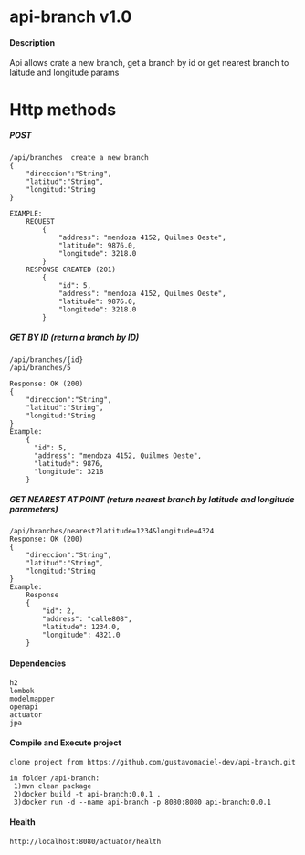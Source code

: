 # api-branch v1.0
#### Description
Api allows crate a new branch, get a branch by id or get nearest branch to laitude and longitude params
# Http methods
##### POST

```
/api/branches  create a new branch
{
    "direccion":"String",
    "latitud":"String",
    "longitud:"String
}

EXAMPLE: 
    REQUEST
        {
            "address": "mendoza 4152, Quilmes Oeste",
            "latitude": 9876.0,
            "longitude": 3218.0
        }
    RESPONSE CREATED (201)
        {
            "id": 5,
            "address": "mendoza 4152, Quilmes Oeste",
            "latitude": 9876.0,
            "longitude": 3218.0
        }
```
##### GET BY ID (return a branch by ID)

```
/api/branches/{id}
/api/branches/5

Response: OK (200)
{
    "direccion":"String",
    "latitud":"String",
    "longitud:"String
}
Example:
    {
      "id": 5,
      "address": "mendoza 4152, Quilmes Oeste",
      "latitude": 9876,
      "longitude": 3218
    }
 ```
 
##### GET NEAREST AT POINT (return nearest branch by latitude and longitude parameters)

```
/api/branches/nearest?latitude=1234&longitude=4324
Response: OK (200)
{
    "direccion":"String",
    "latitud":"String",
    "longitud:"String
}
Example:
    Response
    {
        "id": 2,
        "address": "calle808",
        "latitude": 1234.0,
        "longitude": 4321.0
    }
```
#### Dependencies
```
h2
lombok
modelmapper
openapi
actuator
jpa
```
#### Compile and Execute project
```
clone project from https://github.com/gustavomaciel-dev/api-branch.git

in folder /api-branch:
 1)mvn clean package
 2)docker build -t api-branch:0.0.1 .
 3)docker run -d --name api-branch -p 8080:8080 api-branch:0.0.1
```
#### Health
```
http://localhost:8080/actuator/health
```
